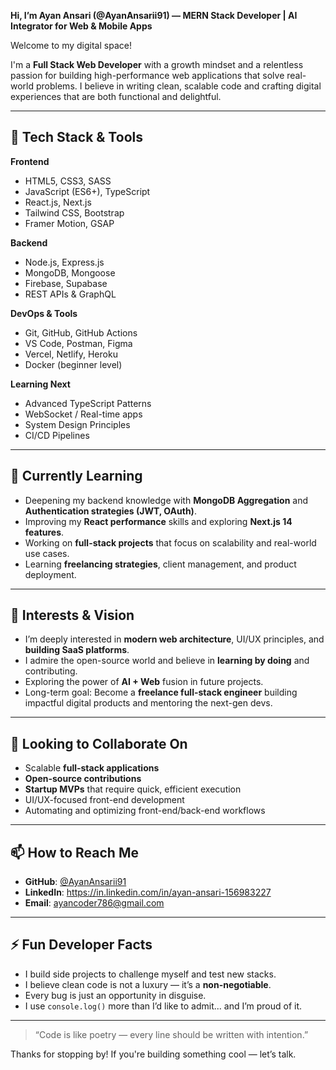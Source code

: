 **Hi, I’m Ayan Ansari (@AyanAnsarii91) — MERN Stack Developer | AI Integrator for Web & Mobile Apps**

Welcome to my digital space!

I'm a **Full Stack Web Developer** with a growth mindset and a relentless passion for building high-performance web applications that solve real-world problems. I believe in writing clean, scalable code and crafting digital experiences that are both functional and delightful.

---

## 🚀 Tech Stack & Tools

**Frontend**
- HTML5, CSS3, SASS
- JavaScript (ES6+), TypeScript
- React.js, Next.js
- Tailwind CSS, Bootstrap
- Framer Motion, GSAP

**Backend**
- Node.js, Express.js
- MongoDB, Mongoose
- Firebase, Supabase
- REST APIs & GraphQL

**DevOps & Tools**
- Git, GitHub, GitHub Actions
- VS Code, Postman, Figma
- Vercel, Netlify, Heroku
- Docker (beginner level)

**Learning Next**
- Advanced TypeScript Patterns
- WebSocket / Real-time apps
- System Design Principles
- CI/CD Pipelines

---

## 🌱 Currently Learning

- Deepening my backend knowledge with **MongoDB Aggregation** and **Authentication strategies (JWT, OAuth)**.
- Improving my **React performance** skills and exploring **Next.js 14 features**.
- Working on **full-stack projects** that focus on scalability and real-world use cases.
- Learning **freelancing strategies**, client management, and product deployment.

---

## 👀 Interests & Vision

- I’m deeply interested in **modern web architecture**, UI/UX principles, and **building SaaS platforms**.
- I admire the open-source world and believe in **learning by doing** and contributing.
- Exploring the power of **AI + Web** fusion in future projects.
- Long-term goal: Become a **freelance full-stack engineer** building impactful digital products and mentoring the next-gen devs.

---

## 💼 Looking to Collaborate On

- Scalable **full-stack applications**
- **Open-source contributions**
- **Startup MVPs** that require quick, efficient execution
- UI/UX-focused front-end development
- Automating and optimizing front-end/back-end workflows

---

## 📫 How to Reach Me

- **GitHub**: [@AyanAnsarii91](https://github.com/AyanAnsarii91)
- **LinkedIn**: https://in.linkedin.com/in/ayan-ansari-156983227
- **Email**: ayancoder786@gmail.com

---

## ⚡ Fun Developer Facts

- I build side projects to challenge myself and test new stacks.
- I believe clean code is not a luxury — it’s a **non-negotiable**.
- Every bug is just an opportunity in disguise.
- I use `console.log()` more than I’d like to admit... and I’m proud of it.

---

> “Code is like poetry — every line should be written with intention.”

Thanks for stopping by! If you're building something cool — let’s talk.
